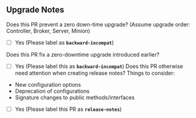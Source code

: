 ## Upgrade Notes
Does this PR prevent a zero down-time upgrade? (Assume upgrade order: Controller, Broker, Server, Minion)
* [ ] Yes (Please label as **<code>backward-incompat</code>**)

Does this PR fix a zero-downtime upgrade introduced earlier?
* [ ] Yes (Please label this as **<code>backward-incompat</code>**)
Does this PR otherwise need attention when creating release notes? Things to consider:
- New configuration options
- Deprecation of configurations
- Signature changes to public methods/interfaces
* [ ] Yes (Please label this PR as **<code>release-notes</code>**)
